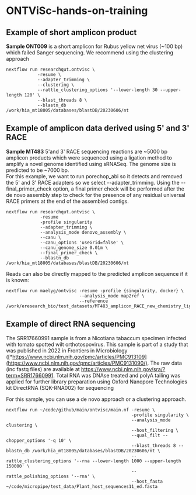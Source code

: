 # ONTViSc-hands-on-training
## Example of short amplicon product

**Sample ONT009** is a short amplicon for Rubus yellow net virus (~100 bp) which failed Sanger sequencing. We recommend using the clustering approach
```
nextflow run researchqut.ontvisc \
            -resume \
            --adapter_trimming \
            --clustering \
            --rattle_clustering_options '--lower-length 30 --upper-length 120' \
            --blast_threads 8 \
            --blastn_db /work/hia_mt18005/databases/blastDB/20230606/nt
```

## Example of amplicon data derived using 5' and 3' RACE 
**Sample MT483** 5'and 3' RACE sequencing reactions are ~5000 bp amplicon products which were sequenced using a ligation method to amplify a novel genome identified using sRNASeq. The genome size is predicted to be ~7000 bp.  
For this example, we want to run porechop_abi so it detects and removed the 5' and 3' RACE adapters so we select --adapter_trimming. 
Using the --final_primer_check option, a final primer check will be performed after the de novo assembly step to check for the presence of any residual universal RACE primers at the end of the assembled contigs.

```
nextflow run researchqut.ontvisc \
             -resume
             -profile singularity
             --adapter_trimming \
             --analysis_mode denovo_assembly \
             --canu \
             --canu_options 'useGrid=false' \
             --canu_genome_size 0.01m \
             --final_primer_check \
             --blastn_db /work/hia_mt18005/databases/blastDB/20230606/nt
```
Reads can also be directly mapped to the predicted amplicon sequence if it is known:
```
nextflow run maelyg/ontvisc -resume -profile {singularity, docker} \
                            --analysis_mode map2ref \
                            --reference /work/eresearch_bio/test_datasets/MT483_amplicon_RACE_new_chemistry_ligation/AobVX.fasta
```

## Example of direct RNA sequencing

The SRR17660991 sample is from a Nicotiana tabaccum specimen infected with tomato spotted wilt orthotospovirus. This sample is part of a study that was published in 2022 in Frontiers in Microbiology ([*https://www.ncbi.nlm.nih.gov/pmc/articles/PMC913109](https://www.ncbi.nlm.nih.gov/pmc/articles/PMC9131090/). The raw data (inc fastq files) are available at https://www.ncbi.nlm.nih.gov/sra/?term=SRR17660991. Total RNA was DNAse treated and polyA tailing was applied for further library preparation using Oxford Nanopore Technologies kit DirectRNA (SQK-RNA002) for sequencing

For this sample, you can use a de novo approach or a clustering approach.


```
nextflow run ~/code/github/main/ontvisc/main.nf -resume \
                                                -profile singularity \
                                                --analysis_mode clustering \
                                                --host_filtering \
                                                --qual_filt --chopper_options '-q 10' \
                                                --blast_threads 8 --blastn_db /work/hia_mt18005/databases/blastDB/20230606/nt \
                                                --rattle_clustering_options '--rna --lower-length 1000 --upper-length 150000' \
                                                --rattle_polishing_options '--rna' \
                                                --host_fasta ~/code/micropipe/test_data/Plant_host_sequences11_ed.fasta
```

